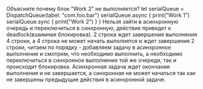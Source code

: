 Объясните почему блок "Work 2" не выполняется? 
    let serialQueue = DispatchQueue(label: "com.foo.bar")
    serialQueue.async {
        print("Work 1")
        serialQueue.sync {
            print("Work 2")
        }
} 
Нельзя зайти в асинхронную очередь и переключиться в синхронную, действие приведет к deadlock(взаимная блокировка). 2 строка ждет завершения выполнения 4 строки, а 4 строка не может начать выполнятся и ждет завершения 2 строки, читаем по порядку - добавляем задачу в асинхронное выполнение и смотрим, что необходимо выполнить, а необходимо переключиться в синхронное выполнение той же очереди, так и происходит блокировка. Асинхронная задача ждет окончания выполнения и не завершается, а синхронная не может начаться так как не завершены предыдущие действия в асинхронной задаче.
